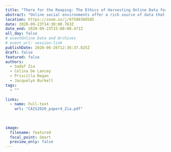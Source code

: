 ```yaml
---
title: "There for the Reaping: The Ethics of Harvesting Online Data for Research Purposes"
abstract: "Online social environments offer a rich source of data that researchers can harvest to gain insight into a wide range of social issues. This type of research is sometimes considered as observation of public behaviour, and therefore exempt from ethical review. This type of research, however, raises ethical issues with respect to the public/private nature of online spaces, consent, and anonymity in the online environment. This project examines research ethics guidelines for recommendations regarding the use of harvested online data, identifying best practices for researchers who engage in this type of research."
location: https://zoom.us/j/97508360585
date: 2020-09-23T14:30:00.763Z
date_end: 2020-09-23T15:00:00.471Z
all_day: false
# eventOnline Data and Archives
# event_url: session-link
publishDate: 2020-06-26T12:36:37.825Z
draft: false
featured: false
authors:
  - Sadaf Zia
  - Celina De Lancey
  - Priscilla Regan
  - Jacquelyn Burkell
tags:
  - ""
  
links:
  - name: Full-text
    url: "CAIS2020_paper4_Zia.pdf"
    
    
    
image:
  filename: featured
  focal_point: Smart
  preview_only: false
---
```

